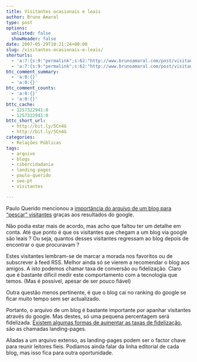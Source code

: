 ```yaml
---
title: Visitantes ocasionais e leais
author: Bruno Amaral
type: post
options:
  unlisted: false
  showHeader: false
date: 2007-05-29T18:21:24+00:00
slug: /visitantes-ocasionais-e-leais/
shorturls:
  - 'a:7:{s:9:"permalink";s:62:"http://www.brunoamaral.com/post/visitantes-ocasionais-e-leais/";s:7:"tinyurl";s:25:"http://tinyurl.com/dk5wvp";s:4:"isgd";s:17:"http://is.gd/pDC9";s:5:"bitly";s:18:"http://bit.ly/fe4q";s:5:"snipr";s:22:"http://snipr.com/euq3g";s:5:"snurl";s:22:"http://snurl.com/euq3g";s:7:"snipurl";s:24:"http://snipurl.com/euq3g";}'
  - 'a:7:{s:9:"permalink";s:62:"http://www.brunoamaral.com/post/visitantes-ocasionais-e-leais/";s:7:"tinyurl";s:25:"http://tinyurl.com/dk5wvp";s:4:"isgd";s:17:"http://is.gd/pDC9";s:5:"bitly";s:18:"http://bit.ly/fe4q";s:5:"snipr";s:22:"http://snipr.com/euq3g";s:5:"snurl";s:22:"http://snurl.com/euq3g";s:7:"snipurl";s:24:"http://snipurl.com/euq3g";}'
btc_comment_summary:
  - 'a:0:{}'
  - 'a:0:{}'
btc_comment_counts:
  - 'a:0:{}'
  - 'a:0:{}'
bttc_cache:
  - 1257322941:0
  - 1257322941:0
bttc_short_url:
  - http://bit.ly/5Cn4G
  - http://bit.ly/5Cn4G
categories:
  - Relações Públicas
tags:
  - arquivo
  - blogs
  - cibercidadania
  - landing-pages
  - paulo-querido
  - seo-pt
  - visitantes

---
```

Paulo Querido mencionou a [importância do arquivo de um blog para &#8220;pescar&#8221; visitantes][1] graças aos resultados do google.

Não podia estar mais de acordo, mas acho que faltou ter um detalhe em conta. Até que ponto é que os visitantes que chegam a um blog via google são leais ? Ou seja, quantos desses visitantes regressam ao blog depois de encontrar o que procuravam ?

Estes visitantes lembram-se de marcar a morada nos favoritos ou de subscrever à feed RSS. Melhor ainda só se vierem a recomendar o blog aos amigos. A isto podemos chamar taxa de conversão ou fidelização. Claro que é bastante díficil medir este comportamento com a tecnologia que temos. (Mas é possível, apesar de ser pouco fiável)

Outra questão menos pertinente, é que o blog cai no ranking do google se ficar muito tempo sem ser actualizado.

Portanto, o arquivo de um blog é bastante importante por apanhar visitantes através do google. Mas destes, só uma pequena percentagem será fidelizada. [Existem algumas formas de aumentar as taxas de fidelização][2], são as chamadas landing-pages.

Aliadas a um arquivo extenso, as landing-pages podem ser o factor chave para reunir leitores fieis. Podiamos ainda falar da linha editorial de cada blog, mas isso fica para outra oportunidade.

 [1]: http://pauloquerido.net/2007/05/audiencias_dos_blogues_a_importancia_dos_arquivos
 [2]: http://blog.karlus.net/archives/2007/05/23/1731/